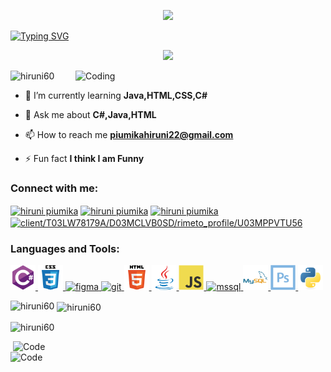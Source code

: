 <p align="center">
  <img src="https://readme-typing-svg.herokuapp.com?color=4834d4&size=42&center=true&vCenter=true&width=1000&height=70&lines=Hi+%F0%9F%91%8B%2C+I'm+Hiruni+Piumika">
</p>

[![Typing SVG](https://readme-typing-svg.herokuapp.com?color=4834d4&width=1000&lines=-+-+-+-+-+-+-+-+-+-+-+-+-+-+-+-+-+-+-+-+-+-+-+-+-+-+-+-+-+-+-+-+-+-+-+-+-+-+-+-+-+-+-+-+-+-+-+-+-+-+-+)](https://git.io/typing-svg)

<p align="center">
  <img src="https://readme-typing-svg.herokuapp.com?color=f6e58d&center=true&vCenter=true&width=800&height=45&lines=A+Student+at+Software+Engineering;Institute+of+Java+%26+Software+Engineering+(IJSE)">
</p >
<img align="right" alt="Coding" width="400" src="https://cdn.dribbble.com/users/1162077/screenshots/3848914/programmer.gif">
<p align="left"> <img src="https://komarev.com/ghpvc/?username=hiruni60&label=Profile%20views&color=0e75b6&style=flat" alt="hiruni60" /> </p>

- 🌱 I’m currently learning **Java,HTML,CSS,C#**

- 💬 Ask me about **C#,Java,HTML**

- 📫 How to reach me **piumikahiruni22@gmail.com**

- ⚡ Fun fact **I think I am Funny**

<h3 align="left">Connect with me:</h3>
<p align="left">
<a href="http://linkedin.com/in/hiruni-piumika-7a3765245" target="blank"><img align="center" src="https://raw.githubusercontent.com/rahuldkjain/github-profile-readme-generator/master/src/images/icons/Social/linked-in-alt.svg" alt="hiruni piumika" height="30" width="40" /></a>
<a href="https://www.facebook.com/dinithi.amaya.549" target="blank"><img align="center" src="https://raw.githubusercontent.com/rahuldkjain/github-profile-readme-generator/master/src/images/icons/Social/facebook.svg" alt="hiruni piumika" height="30" width="40" /></a>
<a href="https://instagram.com/hiruni_piumika" target="blank"><img align="center" src="https://raw.githubusercontent.com/rahuldkjain/github-profile-readme-generator/master/src/images/icons/Social/instagram.svg" alt="hiruni piumika" height="30" width="40" /></a>
   <a href="https://app.slack.com/client/T03LW78179A/D03NU8S7EH2/rimeto_profile/U03NB8GLSLF" target="blank"><img align="center" src="https://www.vectorlogo.zone/logos/slack/slack-icon.svg" alt="client/T03LW78179A/D03MCLVB0SD/rimeto_profile/U03MPPVTU56" height="30" width="30" /></a>
</p>

<h3 align="left">Languages and Tools:</h3>
<p align="left"> <a href="https://www.w3schools.com/cs/" target="_blank" rel="noreferrer"> <img src="https://raw.githubusercontent.com/devicons/devicon/master/icons/csharp/csharp-original.svg" alt="csharp" width="40" height="40"/> </a> <a href="https://www.w3schools.com/css/" target="_blank" rel="noreferrer"> <img src="https://raw.githubusercontent.com/devicons/devicon/master/icons/css3/css3-original-wordmark.svg" alt="css3" width="40" height="40"/> </a> <a href="https://www.figma.com/" target="_blank" rel="noreferrer"> <img src="https://www.vectorlogo.zone/logos/figma/figma-icon.svg" alt="figma" width="40" height="40"/> </a> <a href="https://git-scm.com/" target="_blank" rel="noreferrer"> <img src="https://www.vectorlogo.zone/logos/git-scm/git-scm-icon.svg" alt="git" width="40" height="40"/> </a> <a href="https://www.w3.org/html/" target="_blank" rel="noreferrer"> <img src="https://raw.githubusercontent.com/devicons/devicon/master/icons/html5/html5-original-wordmark.svg" alt="html5" width="40" height="40"/> </a> <a href="https://www.java.com" target="_blank" rel="noreferrer"> <img src="https://raw.githubusercontent.com/devicons/devicon/master/icons/java/java-original.svg" alt="java" width="40" height="40"/> </a> <a href="https://developer.mozilla.org/en-US/docs/Web/JavaScript" target="_blank" rel="noreferrer"> <img src="https://raw.githubusercontent.com/devicons/devicon/master/icons/javascript/javascript-original.svg" alt="javascript" width="40" height="40"/> </a> <a href="https://www.microsoft.com/en-us/sql-server" target="_blank" rel="noreferrer"> <img src="https://www.svgrepo.com/show/303229/microsoft-sql-server-logo.svg" alt="mssql" width="40" height="40"/> </a> <a href="https://www.mysql.com/" target="_blank" rel="noreferrer"> <img src="https://raw.githubusercontent.com/devicons/devicon/master/icons/mysql/mysql-original-wordmark.svg" alt="mysql" width="40" height="40"/> </a> <a href="https://www.photoshop.com/en" target="_blank" rel="noreferrer"> <img src="https://raw.githubusercontent.com/devicons/devicon/master/icons/photoshop/photoshop-line.svg" alt="photoshop" width="40" height="40"/> </a> <a href="https://www.python.org" target="_blank" rel="noreferrer"> <img src="https://raw.githubusercontent.com/devicons/devicon/master/icons/python/python-original.svg" alt="python" width="40" height="40"/> </a> </p>

<p><img align="left" src="https://github-readme-stats.vercel.app/api/top-langs?username=hiruni60&show_icons=true&locale=en&layout=compact" alt="hiruni60" /></p>

<p>&nbsp;<img align="center" src="https://github-readme-stats.vercel.app/api?username=hiruni60&show_icons=true&locale=en" alt="hiruni60" /></p>

<p><img align="center" src="https://github-readme-streak-stats.herokuapp.com/?user=hiruni60&" alt="hiruni60" /></p>
<img align="right" alt="Code" width="500" src="https://thumbs.gfycat.com/WelltodoCavernousHeterodontosaurus-size_restricted.gif">
<img align="left" alt="Code" width="400" src="https://www.digisailor.com/assets/img/services-details/5.gif">
